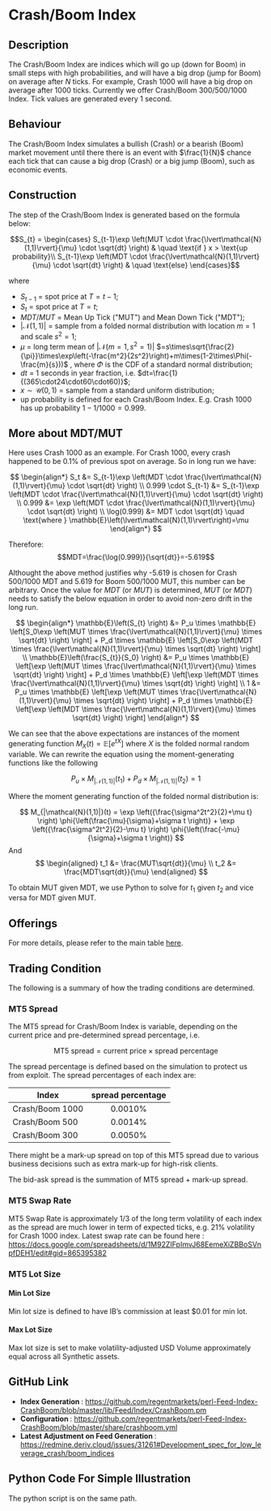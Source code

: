 # Crash/Boom Index

## Description
The Crash/Boom Index are indices which will go up (down for Boom) in small steps with high probabilities, and will have a big drop (jump for Boom) on average after $N$ ticks. For example, Crash 1000 will have a big drop on average after 1000 ticks. Currently we offer Crash/Boom 300/500/1000 Index. Tick values are generated every 1 second. 
 
## Behaviour
The Crash/Boom Index simulates a bullish (Crash) or a bearish (Boom) market movement until there there is an event with $\frac{1}{N}$ chance each tick that can cause a big drop (Crash) or a big jump (Boom), such as economic events.

## Construction
The step of the Crash/Boom Index is generated based on the formula below:

$$S_{t} =
  \begin{cases}
    S_{t-1}\exp \left(MUT \cdot \frac{\lvert\mathcal{N}(1,1)\rvert}{\mu} \cdot \sqrt{dt} \right)       & \quad \text{if } x > \text{up probability}\\
    S_{t-1}\exp \left(MDT \cdot \frac{\lvert\mathcal{N}(1,1)\rvert}{\mu} \cdot \sqrt{dt} \right)  & \quad \text{else} 
  \end{cases}$$

where
* $S_{t-1}$ = spot price at $T=t-1$;
* $S_t$ = spot price at $T=t$;
* $MDT/MUT$ = Mean Up Tick ("MUT") and Mean Down Tick ("MDT"); 
* $\lvert\mathcal{N}(1,1)\rvert$ = sample from a folded normal distribution with location $m=1$ and scale $s^2=1$;
* $\mu$ = long term mean of $\lvert\mathcal{N}(m=1,s^2=1)\rvert$ $=s\times\sqrt{\frac{2}{\pi}}\times\exp\left(-\frac{m^2}{2s^2}\right)+m\times(1-2\times\Phi(-\frac{m}{s}))$ , where $\Phi$ is the CDF of a standard normal distribution;
* $dt$ = 1 seconds in year fraction, i.e. $dt=\frac{1}{(365\cdot24\cdot60\cdot60)}$;
* $x\sim\mathcal{U}(0,1)$ = sample from a standard uniform distribution;
* $\text{up probability}$ is defined for each Crash/Boom Index. E.g. Crash 1000 has up probability $1-1/1000 = 0.999$.


## More about MDT/MUT

Here uses Crash 1000 as an example. For Crash 1000, every crash happened to be 0.1% of previous spot on average.
So in long run we have:

$$
\begin{align*}
S_t &= S_{t-1}\exp \left(MDT \cdot \frac{\lvert\mathcal{N}(1,1)\rvert}{\mu} \cdot \sqrt{dt} \right) \\
0.999 \cdot S_{t-1} &= S_{t-1}\exp \left(MDT \cdot \frac{\lvert\mathcal{N}(1,1)\rvert}{\mu} \cdot \sqrt{dt} \right) \\
0.999 &= \exp \left(MDT \cdot \frac{\lvert\mathcal{N}(1,1)\rvert}{\mu} \cdot \sqrt{dt} \right) \\
\log(0.999) &= MDT \cdot \sqrt{dt} \quad \text{where  } \mathbb{E}\left(\lvert\mathcal{N}(1,1)\rvert\right)=\mu
\end{align*}
$$

Therefore:
$$MDT=\frac{\log(0.999)}{\sqrt{dt}}=-5.619$$

Althought the above method justifies why -5.619 is chosen for Crash 500/1000 MDT and 5.619 for Boom 500/1000 MUT, this number can be arbitrary. Once the value for $MDT$ (or $MUT$) is determined, $MUT$ (or $MDT$) needs to satisfy the below equation in order to avoid non-zero drift in the long run.

$$
\begin{align*}
\mathbb{E}\left(S_{t} \right) &= P_u \times \mathbb{E} \left[S_0\exp \left(MUT \times \frac{\lvert\mathcal{N}(1,1)\rvert}{\mu} \times \sqrt{dt} \right) \right] + P_d \times \mathbb{E} \left[S_0\exp \left(MDT \times \frac{\lvert\mathcal{N}(1,1)\rvert}{\mu} \times \sqrt{dt} \right) \right] \\
\mathbb{E}\left(\frac{S_{t}}{S_0} \right) &= P_u \times \mathbb{E} \left[\exp \left(MUT \times \frac{\lvert\mathcal{N}(1,1)\rvert}{\mu} \times \sqrt{dt} \right) \right] + P_d \times \mathbb{E} \left[\exp \left(MDT \times \frac{\lvert\mathcal{N}(1,1)\rvert}{\mu} \times \sqrt{dt} \right) \right] \\
1 &= P_u \times \mathbb{E} \left[\exp \left(MUT \times \frac{\lvert\mathcal{N}(1,1)\rvert}{\mu} \times \sqrt{dt} \right) \right] + P_d \times \mathbb{E} \left[\exp \left(MDT \times \frac{\lvert\mathcal{N}(1,1)\rvert}{\mu} \times \sqrt{dt} \right) \right]
\end{align*}
$$

We can see that the above expectations are instances of the moment generating function $M_X(t) = \mathbb{E}[e^{tX}]$ where $X$ is the folded normal random variable. We can rewrite the equation using the moment-generating functions like the following

$$ P_u \times M_{|\mathcal{N}(1,1)|}(t_1) + P_d \times M_{|\mathcal{N}(1,1)|}(t_2) = 1
$$

Where the moment generating function of the folded normal distribution is:

$$ M_{|\mathcal{N}(1,1)|}(t) = \exp \left({\frac{\sigma^2t^2}{2}+\mu t} \right) \phi{\left(\frac{\mu}{\sigma}+\sigma t \right)} + \exp \left({\frac{\sigma^2t^2}{2}-\mu t} \right) \phi{\left(\frac{-\mu}{\sigma}+\sigma t \right)} 
$$
And 
$$
\begin{aligned}
t_1 &= \frac{MUT\sqrt{dt}}{\mu} \\
t_2 &= \frac{MDT\sqrt{dt}}{\mu}
\end{aligned}
$$

To obtain MUT given MDT, we use Python to solve for $t_1$ given $t_2$ and vice versa for MDT given MUT.

## Offerings
For more details, please refer to the main table [here](https://wikijs.deriv.cloud/en/Trading/Model-Validation_Engineering/ModelValidation/Indices/offerings-underlying-table).

## Trading Condition

The following is a summary of how the trading conditions are determined.

### MT5 Spread

The MT5 spread for Crash/Boom Index is variable, depending on the current price and pre-determined spread percentage, i.e. 

$$\text{MT5 spread} = \text{current price} \times \text{spread percentage}$$

The spread percentage is defined based on the simulation to protect us from exploit. The spread percentages of each index are:

| Index 				|   spread percentage	|  
|-----------		|	:--------:	| 
| Crash/Boom 1000  | 0.0010%|
| Crash/Boom 500 |0.0014%|
| Crash/Boom 300 |0.0050%|

There might be a mark-up spread on top of this MT5 spread due to various business decisions such as extra mark-up for high-risk clients.

The bid-ask spread is the summation of MT5 spread + mark-up spread. 

### MT5 Swap Rate
MT5 Swap Rate is approximately 1/3 of the long term volatility of each index as the spread are much lower in term of expected ticks, e.g. 21% volatility for Crash 1000 index. 
Latest swap rate can be found here : https://docs.google.com/spreadsheets/d/1M92ZIFpImvJ68EemeXiZBBoSVnpfDEH1/edit#gid=865395382

### MT5 Lot Size

#### Min Lot Size
Min lot size is defined to have IB’s commission at least $0.01 for min lot. 

#### Max Lot Size
Max lot size is set to make volatility-adjusted USD Volume approximately equal across all Synthetic assets.


## GitHub Link
* <b> Index Generation </b>: https://github.com/regentmarkets/perl-Feed-Index-CrashBoom/blob/master/lib/Feed/Index/CrashBoom.pm
* <b> Configuration </b>: https://github.com/regentmarkets/perl-Feed-Index-CrashBoom/blob/master/share/crashboom.yml
* <b> Latest Adjustment on Feed Generation </b>: https://redmine.deriv.cloud/issues/31261#Development_spec_for_low_leverage_crash/boom_indices


## Python Code For Simple Illustration
The python script is on the same path.
